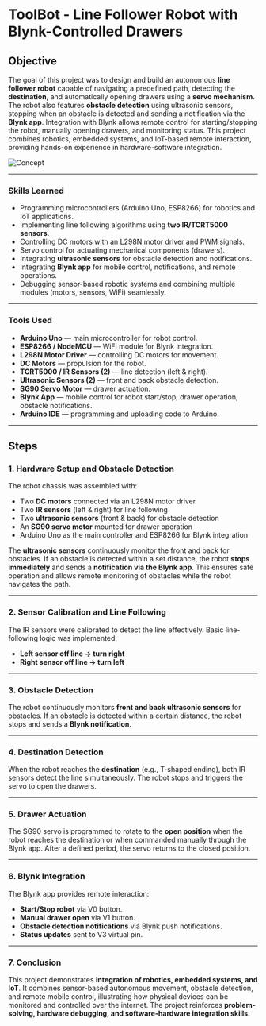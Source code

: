 # ToolBot - Line Follower Robot with Blynk-Controlled Drawers

## Objective
The goal of this project was to design and build an autonomous **line follower robot** capable of navigating a predefined path, detecting the **destination**, and automatically opening drawers using a **servo mechanism**. The robot also features **obstacle detection** using ultrasonic sensors, stopping when an obstacle is detected and sending a notification via the **Blynk app**. Integration with Blynk allows remote control for starting/stopping the robot, manually opening drawers, and monitoring status. This project combines robotics, embedded systems, and IoT-based remote interaction, providing hands-on experience in hardware-software integration.

![Concept](link-to-your-hardware-image)

---

### Skills Learned

- Programming microcontrollers (Arduino Uno, ESP8266) for robotics and IoT applications.  
- Implementing line following algorithms using **two IR/TCRT5000 sensors**.  
- Controlling DC motors with an L298N motor driver and PWM signals.  
- Servo control for actuating mechanical components (drawers).  
- Integrating **ultrasonic sensors** for obstacle detection and notifications.  
- Integrating **Blynk app** for mobile control, notifications, and remote operations.  
- Debugging sensor-based robotic systems and combining multiple modules (motors, sensors, WiFi) seamlessly.  

---

### Tools Used

- **Arduino Uno** — main microcontroller for robot control.  
- **ESP8266 / NodeMCU** — WiFi module for Blynk integration.  
- **L298N Motor Driver** — controlling DC motors for movement.  
- **DC Motors** — propulsion for the robot.  
- **TCRT5000 / IR Sensors (2)** — line detection (left & right).  
- **Ultrasonic Sensors (2)** — front and back obstacle detection.  
- **SG90 Servo Motor** — drawer actuation.  
- **Blynk App** — mobile control for robot start/stop, drawer operation, obstacle notifications.  
- **Arduino IDE** — programming and uploading code to Arduino.  

---

## Steps

### 1. Hardware Setup and Obstacle Detection
The robot chassis was assembled with:  
- Two **DC motors** connected via an L298N motor driver  
- Two **IR sensors** (left & right) for line following  
- Two **ultrasonic sensors** (front & back) for obstacle detection  
- An **SG90 servo motor** mounted for drawer operation  
- Arduino Uno as the main controller and ESP8266 for Blynk integration  

The **ultrasonic sensors** continuously monitor the front and back for obstacles. If an obstacle is detected within a set distance, the robot **stops immediately** and sends a **notification via the Blynk app**. This ensures safe operation and allows remote monitoring of obstacles while the robot navigates the path.


---

### 2. Sensor Calibration and Line Following
The IR sensors were calibrated to detect the line effectively. Basic line-following logic was implemented:  
- **Left sensor off line → turn right**  
- **Right sensor off line → turn left**  


---

### 3. Obstacle Detection
The robot continuously monitors **front and back ultrasonic sensors** for obstacles. If an obstacle is detected within a certain distance, the robot stops and sends a **Blynk notification**.


---

### 4. Destination Detection
When the robot reaches the **destination** (e.g., T-shaped ending), both IR sensors detect the line simultaneously. The robot stops and triggers the servo to open the drawers.

---

### 5. Drawer Actuation
The SG90 servo is programmed to rotate to the **open position** when the robot reaches the destination or when commanded manually through the Blynk app. After a defined period, the servo returns to the closed position.

---

### 6. Blynk Integration
The Blynk app provides remote interaction:  
- **Start/Stop robot** via V0 button.  
- **Manual drawer open** via V1 button.  
- **Obstacle detection notifications** via Blynk push notifications.  
- **Status updates** sent to V3 virtual pin.  

---

### 7. Conclusion
This project demonstrates **integration of robotics, embedded systems, and IoT**. It combines sensor-based autonomous movement, obstacle detection, and remote mobile control, illustrating how physical devices can be monitored and controlled over the internet. The project reinforces **problem-solving, hardware debugging, and software-hardware integration skills**.
